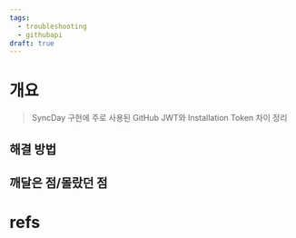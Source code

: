 ```yaml
---
tags:
  - troubleshooting
  - githubapi
draft: true
---
```

# 개요
> SyncDay 구현에 주로 사용된 GitHub JWT와 Installation Token 차이 정리

## 해결 방법

## 깨달은 점/몰랐던 점

# refs
